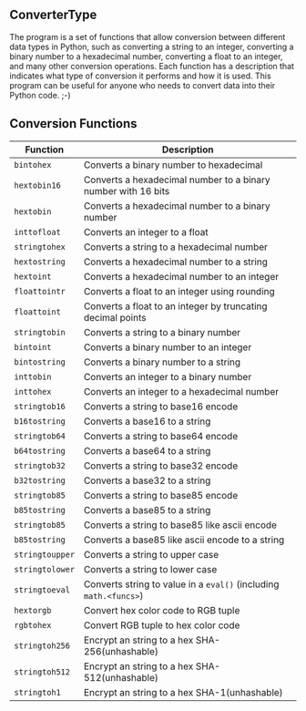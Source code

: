 ## ConverterType

The program is a set of functions that allow conversion between different data types in Python, such as converting a string to an integer, converting a binary number to a hexadecimal number, converting a float to an integer, and many other conversion operations. Each function has a description that indicates what type of conversion it performs and how it is used. This program can be useful for anyone who needs to convert data into their Python code. ;-)

## Conversion Functions

| Function | Description |
| --- | --- |
| `bintohex` | Converts a binary number to hexadecimal |
| `hextobin16` | Converts a hexadecimal number to a binary number with 16 bits |
| `hextobin` | Converts a hexadecimal number to a binary number |
| `inttofloat` | Converts an integer to a float |
| `stringtohex` | Converts a string to a hexadecimal number |
| `hextostring` | Converts a hexadecimal number to a string |
| `hextoint` | Converts a hexadecimal number to an integer |
| `floattointr` | Converts a float to an integer using rounding |
| `floattoint` | Converts a float to an integer by truncating decimal points |
| `stringtobin` | Converts a string to a binary number |
| `bintoint` | Converts a binary number to an integer |
| `bintostring` | Converts a binary number to a string |
| `inttobin` | Converts an integer to a binary number |
| `inttohex` | Converts an integer to a hexadecimal number |
| `stringtob16` | Converts a string to base16 encode |
| `b16tostring` | Converts a base16 to a string |
| `stringtob64` | Converts a string to base64 encode |
| `b64tostring` | Converts a base64 to a string |
| `stringtob32` | Converts a string to base32 encode |
| `b32tostring` | Converts a base32 to a string |
| `stringtob85` | Converts a string to base85 encode |
| `b85tostring` | Converts a base85 to a string |
| `stringtob85` | Converts a string to base85 like ascii encode |
| `b85tostring` | Converts a base85 like ascii encode to a string |
| `stringtoupper` | Converts a string to upper case |
| `stringtolower` | Converts a string to lower case |
| `stringtoeval` | Converts string to value in a `eval()` (including `math.<funcs>`) |
| `hextorgb` | Convert hex color code to RGB tuple |
| `rgbtohex` | Convert RGB tuple to hex color code |
| `stringtoh256` | Encrypt an string to a hex SHA-256(unhashable) |
| `stringtoh512` | Encrypt an string to a hex SHA-512(unhashable) |
| `stringtoh1` | Encrypt an string to a hex SHA-1(unhashable) |
